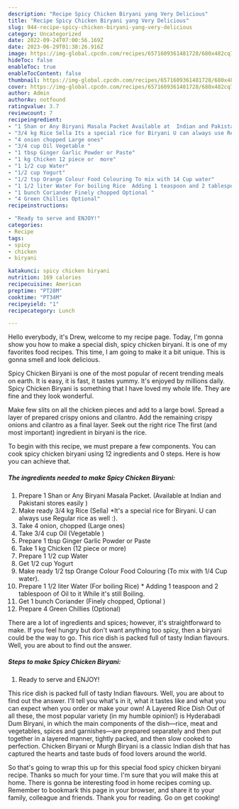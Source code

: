 ```yaml
---
description: "Recipe Spicy Chicken Biryani yang Very Delicious"
title: "Recipe Spicy Chicken Biryani yang Very Delicious"
slug: 944-recipe-spicy-chicken-biryani-yang-very-delicious
category: Uncategorized
date: 2022-09-24T07:00:56.169Z
date: 2023-06-29T01:38:26.916Z
image: https://img-global.cpcdn.com/recipes/6571609361481728/680x482cq70/spicy-chicken-biryani-recipe-main-photo.jpg
hideToc: false
enableToc: true
enableTocContent: false
thumbnail: https://img-global.cpcdn.com/recipes/6571609361481728/680x482cq70/spicy-chicken-biryani-recipe-main-photo.jpg
cover: https://img-global.cpcdn.com/recipes/6571609361481728/680x482cq70/spicy-chicken-biryani-recipe-main-photo.jpg
author: Admin
authorAv: notfound
ratingvalue: 3.7
reviewcount: 7
recipeingredient:
- "1 Shan or Any Biryani Masala Packet Available at  Indian and Pakistani stores easily "
- "3/4 kg Rice Sella Its a special rice for Biryani U can always use Regular rice as well "
- "4 onion chopped Large ones"
- "3/4 cup Oil Vegetable "
- "1 tbsp Ginger Garlic Powder or Paste"
- "1 kg Chicken 12 piece or  more"
- "1 1/2 cup Water"
- "1/2 cup Yogurt"
- "1/2 tsp Orange Colour Food Colouring To mix with 14 Cup water"
- "1 1/2 liter Water For boiling Rice  Adding 1 teaspoon and 2 tablespoon of Oil to it While its still Boiling"
- "1 bunch Coriander Finely chopped Optional "
- "4 Green Chillies Optional"
recipeinstructions:

- "Ready to serve and ENJOY!"
categories:
- Recipe
tags:
- spicy
- chicken
- biryani

katakunci: spicy chicken biryani 
nutrition: 169 calories
recipecuisine: American
preptime: "PT28M"
cooktime: "PT34M"
recipeyield: "1"
recipecategory: Lunch

---
```



Hello everybody, it's Drew, welcome to my recipe page. Today, I'm gonna show you how to make a special dish, spicy chicken biryani. It is one of my favorites food recipes. This time, I am going to make it a bit unique. This is gonna smell and look delicious.

Spicy Chicken Biryani is one of the most popular of recent trending meals on earth. It is easy, it is fast, it tastes yummy. It's enjoyed by millions daily. Spicy Chicken Biryani is something that I have loved my whole life. They are fine and they look wonderful.

Make few slits on all the chicken pieces and add to a large bowl. Spread a layer of prepared crispy onions and cilantro. Add the remaining crispy onions and cilantro as a final layer. Seek out the right rice The first (and most important) ingredient in biryani is the rice.


To begin with this recipe, we must prepare a few components. You can cook spicy chicken biryani using 12 ingredients and 0 steps. Here is how you can achieve that.

<!--inarticleads1-->

##### The ingredients needed to make Spicy Chicken Biryani:

1. Prepare 1 Shan or Any Biryani Masala Packet. (Available at  Indian and Pakistani stores easily )
1. Make ready 3/4 kg Rice (Sella) *It&#39;s a special rice for Biryani. U can always use Regular rice as well :).
1. Take 4 onion, chopped (Large ones)
1. Take 3/4 cup Oil (Vegetable )
1. Prepare 1 tbsp Ginger Garlic Powder or Paste
1. Take 1 kg Chicken (12 piece or  more)
1. Prepare 1 1/2 cup Water
1. Get 1/2 cup Yogurt
1. Make ready 1/2 tsp Orange Colour Food Colouring (To mix with 1/4 Cup water).
1. Prepare 1 1/2 liter Water (For boiling Rice) * Adding 1 teaspoon and 2 tablespoon of Oil to it While it&#39;s still Boiling.
1. Get 1 bunch Coriander (Finely chopped, Optional )
1. Prepare 4 Green Chillies (Optional)


There are a lot of ingredients and spices; however, it&#39;s straightforward to make. If you feel hungry but don&#39;t want anything too spicy, then a biryani could be the way to go. This rice dish is packed full of tasty Indian flavours. Well, you are about to find out the answer. 

<!--inarticleads2-->

##### Steps to make Spicy Chicken Biryani:


1. Ready to serve and ENJOY!

This rice dish is packed full of tasty Indian flavours. Well, you are about to find out the answer. I&#39;ll tell you what&#39;s in it, what it tastes like and what you can expect when you order or make your own! A Layered Rice Dish Out of all these, the most popular variety (in my humble opinion!) is Hyderabadi Dum Biryani, in which the main components of the dish—rice, meat and vegetables, spices and garnishes—are prepared separately and then put together in a layered manner, tightly packed, and then slow cooked to perfection. Chicken Biryani or Murgh Biryani is a classic Indian dish that has captured the hearts and taste buds of food lovers around the world. 

So that's going to wrap this up for this special food spicy chicken biryani recipe. Thanks so much for your time. I'm sure that you will make this at home. There is gonna be interesting food in home recipes coming up. Remember to bookmark this page in your browser, and share it to your family, colleague and friends. Thank you for reading. Go on get cooking!

